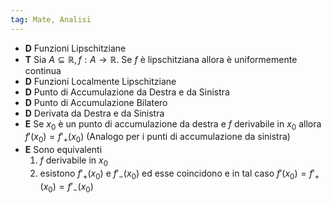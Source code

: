 ```yaml
---
tag: Mate, Analisi
---
```

- **D** Funzioni Lipschitziane
- **T** Sia $A\subseteq \mathbb R, f:A \rightarrow \mathbb R$. Se $f$ è lipschitziana allora è uniformemente continua
- **D** Funzioni Localmente Lipschitziane
- **D** Punto di Accumulazione da Destra e da Sinistra
- **D** Punto di Accumulazione Bilatero
- **D** Derivata da Destra e da Sinistra
- **E** Se $x_0$ è un punto di accumulazione da destra e $f$ derivabile in $x_0$ allora $f'(x_0)=f'_+(x_0)$ (Analogo per i punti di accumulazione da sinistra)
- **E** Sono equivalenti
	1. $f$ derivabile in $x_0$
	2. esistono $f'_+(x_0)$ e $f'_-(x_0)$ ed esse coincidono
e in tal caso $f'(x_0)=f'_+(x_0)=f'_-(x_0)$
